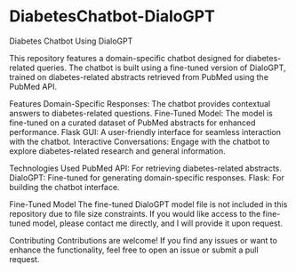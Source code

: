 # DiabetesChatbot-DialoGPT

Diabetes Chatbot Using DialoGPT

This repository features a domain-specific chatbot designed for diabetes-related queries. The chatbot is built using a fine-tuned version of DialoGPT, trained on diabetes-related abstracts retrieved from PubMed using the PubMed API.

Features
Domain-Specific Responses: The chatbot provides contextual answers to diabetes-related questions.
Fine-Tuned Model: The model is fine-tuned on a curated dataset of PubMed abstracts for enhanced performance.
Flask GUI: A user-friendly interface for seamless interaction with the chatbot.
Interactive Conversations: Engage with the chatbot to explore diabetes-related research and general information.

Technologies Used
PubMed API: For retrieving diabetes-related abstracts.
DialoGPT: Fine-tuned for generating domain-specific responses.
Flask: For building the chatbot interface.

Fine-Tuned Model
The fine-tuned DialoGPT model file is not included in this repository due to file size constraints. If you would like access to the fine-tuned model, please contact me directly, and I will provide it upon request.

Contributing
Contributions are welcome! If you find any issues or want to enhance the functionality, feel free to open an issue or submit a pull request.
